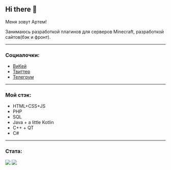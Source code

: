 ## Hi there 👋

Меня зовут Артем!

Занимаюсь разработкой плагинов для серверов Minecraft, разработкой сайтов(бэк и фронт).

---

### Социалочки:
* [ВиКей](https://vk.com/fayence)
* [Твиттер](https://twitter.com/fayence_)
* [Телегрум](https://t.me/fayence/)

---

### Мой стэк:
* HTML+CSS+JS
* PHP
* SQL
* Java + a little Kotlin
* C++ + QT
* C#

---

### Стата:

![](https://github-readme-stats.vercel.app/api?username=dadowl&show_icons=true&theme=dark&count_private=true&hide_title=true&include_all_commits=true)
![](https://github-readme-stats.vercel.app/api/top-langs/?username=dadowl&theme=dark&langs_count=10&layout=compact)


<!--
**dadowl/dadowl** is a ✨ _special_ ✨ repository because its `README.md` (this file) appears on your GitHub profile.

Here are some ideas to get you started:

- 🔭 I’m currently working on ...
- 🌱 I’m currently learning ...
- 👯 I’m looking to collaborate on ...
- 🤔 I’m looking for help with ...
- 💬 Ask me about ...
- 📫 How to reach me: ...
- 😄 Pronouns: ...
- ⚡ Fun fact: ...
-->
